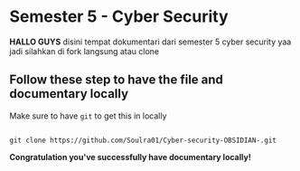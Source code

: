 # Semester 5 - Cyber Security

  

**HALLO GUYS** disini tempat dokumentari dari semester 5 cyber security yaa jadi silahkan di fork langsung atau clone

  

## Follow these step to have the file and documentary locally

Make sure to have `git` to get this in locally

  

```

git clone https://github.com/Soulra01/Cyber-security-OBSIDIAN-.git

```

  

**Congratulation you've successfully have documentary locally!**
